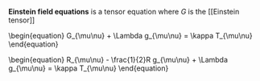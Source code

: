 **Einstein field equations** is a tensor equation where $G$ is the [[Einstein tensor]]

\begin{equation}
G_{\mu\nu} + \Lambda g_{\mu\nu} = \kappa T_{\mu\nu}
\end{equation}


\begin{equation}
R_{\mu\nu} - \frac{1}{2}R g_{\mu\nu} + \Lambda g_{\mu\nu} = \kappa T_{\mu\nu}
\end{equation}